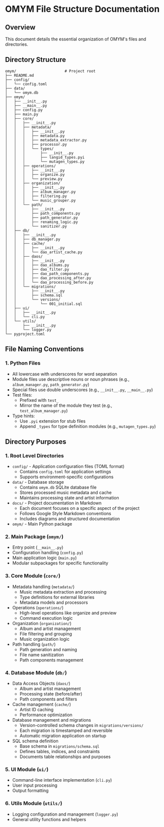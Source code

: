 # OMYM File Structure Documentation

## Overview
This document details the essential organization of OMYM's files and directories.

## Directory Structure

```
omym/                      # Project root
├── README.md
├── config/
│   └── config.toml
├── data/
│   └── omym.db
├── omym/
│   ├── __init__.py
│   ├── __main__.py
│   ├── config.py
│   ├── main.py
│   ├── core/
│   │   ├── __init__.py
│   │   ├── metadata/
│   │   │   ├── __init__.py
│   │   │   ├── metadata.py
│   │   │   ├── metadata_extractor.py
│   │   │   ├── processor.py
│   │   │   └── types/
│   │   │       ├── __init__.py
│   │   │       ├── langid_types.pyi
│   │   │       └── mutagen_types.py
│   │   ├── operations/
│   │   │   ├── __init__.py
│   │   │   ├── organize.py
│   │   │   └── preview.py
│   │   ├── organization/
│   │   │   ├── __init__.py
│   │   │   ├── album_manager.py
│   │   │   ├── filtering.py
│   │   │   └── music_grouper.py
│   │   └── path/
│   │       ├── __init__.py
│   │       ├── path_components.py
│   │       ├── path_generator.py
│   │       ├── renaming_logic.py
│   │       └── sanitizer.py
│   ├── db/
│   │   ├── __init__.py
│   │   ├── db_manager.py
│   │   ├── cache/
│   │   │   ├── __init__.py
│   │   │   └── dao_artist_cache.py
│   │   ├── daos/
│   │   │   ├── __init__.py
│   │   │   ├── dao_albums.py
│   │   │   ├── dao_filter.py
│   │   │   ├── dao_path_components.py
│   │   │   ├── dao_processing_after.py
│   │   │   └── dao_processing_before.py
│   │   └── migrations/
│   │       ├── __init__.py
│   │       ├── schema.sql
│   │       └── versions/
│   │           └── 001_initial.sql
│   ├── ui/
│   │   ├── __init__.py
│   │   └── cli.py
│   └── utils/
│       ├── __init__.py
│       └── logger.py
└── pyproject.toml
```

## File Naming Conventions

### 1. Python Files
- All lowercase with underscores for word separation
- Module files use descriptive nouns or noun phrases (e.g., `album_manager.py`, `path_generator.py`)
- Special files use double underscores (e.g., `__init__.py`, `__main__.py`)
- Test files:
  - Prefixed with `test_`
  - Mirror the name of the module they test (e.g., `test_album_manager.py`)
- Type hints:
  - Use `.pyi` extension for stub files
  - Append `_types` for type definition modules (e.g., `mutagen_types.py`)

## Directory Purposes

### 1. Root Level Directories
- `config/` - Application configuration files (TOML format)
  - Contains `config.toml` for application settings
  - Supports environment-specific configurations
- `data/` - Database storage
  - Contains `omym.db` SQLite database file
  - Stores processed music metadata and cache
  - Maintains processing state and artist information
- `docs/` - Project documentation in Markdown
  - Each document focuses on a specific aspect of the project
  - Follows Google Style Markdown conventions
  - Includes diagrams and structured documentation
- `omym/` - Main Python package

### 2. Main Package (`omym/`)
- Entry point (`__main__.py`)
- Configuration handling (`config.py`)
- Main application logic (`main.py`)
- Modular subpackages for specific functionality

### 3. Core Module (`core/`)
- Metadata handling (`metadata/`)
  - Music metadata extraction and processing
  - Type definitions for external libraries
  - Metadata models and processors
- Operations (`operations/`)
  - High-level operations like organize and preview
  - Command execution logic
- Organization (`organization/`)
  - Album and artist management
  - File filtering and grouping
  - Music organization logic
- Path handling (`path/`)
  - Path generation and naming
  - File name sanitization
  - Path components management

### 4. Database Module (`db/`)
- Data Access Objects (`daos/`)
  - Album and artist management
  - Processing state (before/after)
  - Path components and filters
- Cache management (`cache/`)
  - Artist ID caching
  - Performance optimization
- Database management and migrations
  - Version-controlled schema changes in `migrations/versions/`
  - Each migration is timestamped and reversible
  - Automatic migration application on startup
- SQL schema definition
  - Base schema in `migrations/schema.sql`
  - Defines tables, indices, and constraints
  - Documents table relationships and purposes

### 5. UI Module (`ui/`)
- Command-line interface implementation (`cli.py`)
- User input processing
- Output formatting

### 6. Utils Module (`utils/`)
- Logging configuration and management (`logger.py`)
- General utility functions and helpers